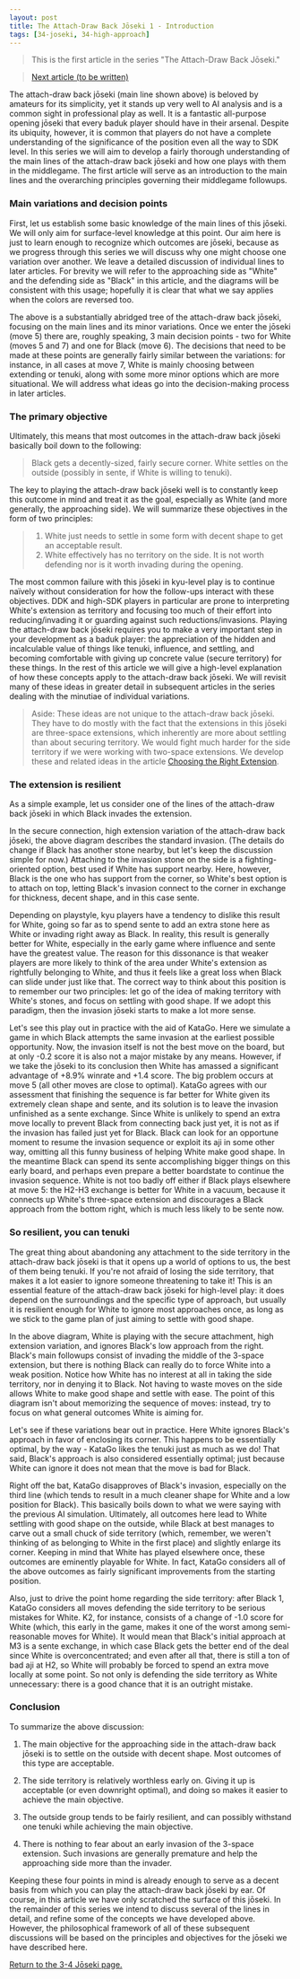 ```yaml
---
layout: post
title: The Attach-Draw Back Jōseki 1 - Introduction
tags: [34-joseki, 34-high-approach]
---
```


<link rel="stylesheet" type="text/css" href="/assets/css/besogo.css">
<link rel="stylesheet" type="text/css" href="/assets/css/board-wood.css">

<script src="/assets/js/besogo.js"></script>
<script src="/assets/js/editor.js"></script>
<script src="/assets/js/gameRoot.js"></script>
<script src="/assets/js/svgUtil.js"></script>
<script src="/assets/js/parseSgf.js"></script>
<script src="/assets/js/loadSgf.js"></script>
<script src="/assets/js/saveSgf.js"></script>
<script src="/assets/js/boardDisplay.js"></script>
<script src="/assets/js/coord.js"></script>
<script src="/assets/js/toolPanel.js"></script>
<script src="/assets/js/filePanel.js"></script>
<script src="/assets/js/controlPanel.js"></script>
<script src="/assets/js/namesPanel.js"></script>
<script src="/assets/js/commentPanel.js"></script>
<script src="/assets/js/treePanel.js"></script>

<body onload="besogo.autoInit()">

<section markdown="1">


> This is the first article in the series "The Attach-Draw Back Jōseki."

> [Next article (to be written)](/34/)


</section>

<div class="besogo-viewer" realstones="on" maxwidth="800" nowheel="true" coord="western" panels="control+tree" orient="portrait" portratio="none" sgf="/assets/sgf/2021-07-20-sgf/01.sgf"></div>

<section markdown="1">

The attach-draw back jōseki (main line shown above) is beloved by amateurs for its simplicity, yet it stands up very well to AI analysis and is a common sight in professional play as well.
It is a fantastic all-purpose opening jōseki that every baduk player should have in their arsenal.
Despite its ubiquity, however, it is common that players do not have a complete understanding of the significance of the position even all the way to SDK level.
In this series we will aim to develop a fairly thorough understanding of the main lines of the attach-draw back jōseki and how one plays with them in the middlegame.
The first article will serve as an introduction to the main lines and the overarching principles governing their middlegame followups.

### Main variations and decision points

First, let us establish some basic knowledge of the main lines of this jōseki.
We will only aim for surface-level knowledge at this point.
Our aim here is just to learn enough to recognize which outcomes are jōseki, because as we progress through this series we will discuss why one might choose one variation over another.
We leave a detailed discussion of individual lines to later articles.
For brevity we will refer to the approaching side as "White" and the defending side as "Black" in this article, and the diagrams will be consistent with this usage; hopefully it is clear that what we say applies when the colors are reversed too.

</section>

<div class="besogo-viewer" realstones="on" maxwidth="800" nowheel="true" coord="western" panels="control+tree+comment" orient="portrait" portratio="none" sgf="/assets/sgf/2021-07-20-sgf/02.sgf"></div>

<section markdown="1">

The above is a substantially abridged tree of the attach-draw back jōseki, focusing on the main lines and its minor variations.
Once we enter the jōseki (move 5) there are, roughly speaking, 3 main decision points - two for White (moves 5 and 7) and one for Black (move 6).
The decisions that need to be made at these points are generally fairly similar between the variations: for instance, in all cases at move 7, White is mainly choosing between extending or tenuki, along with some more minor options which are more situational.
We will address what ideas go into the decision-making process in later articles.

### The primary objective

Ultimately, this means that most outcomes in the attach-draw back jōseki basically boil down to the following:

> Black gets a decently-sized, fairly secure corner. White settles on the outside (possibly in sente, if White is willing to tenuki).

The key to playing the attach-draw back jōseki well is to constantly keep this outcome in mind and treat it as the goal, especially as White (and more generally, the approaching side).
We will summarize these objectives in the form of two principles:

> 1. White just needs to settle in some form with decent shape to get an acceptable result.
> 2. White effectively has no territory on the side. It is not worth defending nor is it worth invading during the opening.

The most common failure with this jōseki in kyu-level play is to continue naïvely without consideration for how the follow-ups interact with these objectives.
DDK and high-SDK players in particular are prone to interpreting White's extension as territory and focusing too much of their effort into reducing/invading it or guarding against such reductions/invasions.
Playing the attach-draw back jōseki requires you to make a very important step in your development as a baduk player: the appreciation of the hidden and incalculable value of things like tenuki, influence, and settling, and becoming comfortable with giving up concrete value (secure territory) for these things.
In the rest of this article we will give a high-level explanation of how these concepts apply to the attach-draw back jōseki.
We will revisit many of these ideas in greater detail in subsequent articles in the series dealing with the minutiae of individual variations.

> Aside: These ideas are not unique to the attach-draw back jōseki.
> They have to do mostly with the fact that the extensions in this jōseki are three-space extensions, which inherently are more about settling than about securing territory.
> We would fight much harder for the side territory if we were working with two-space extensions.
> We develop these and related ideas in the article [Choosing the Right Extension](/concepts/2021/02/24/choosing-right-extension/).

### The extension is resilient

As a simple example, let us consider one of the lines of the attach-draw back jōseki in which Black invades the extension.

</section>

<div class="besogo-viewer" realstones="on" maxwidth="800" nowheel="true" coord="western" panels="control+tree+comment" orient="portrait" portratio="none" sgf="/assets/sgf/2021-07-20-sgf/03.sgf"></div>

<section markdown="1">

In the secure connection, high extension variation of the attach-draw back jōseki, the above diagram describes the standard invasion.
(The details do change if Black has another stone nearby, but let's keep the discussion simple for now.)
Attaching to the invasion stone on the side is a fighting-oriented option, best used if White has support nearby.
Here, however, Black is the one who has support from the corner, so White's best option is to attach on top, letting Black's invasion connect to the corner in exchange for thickness, decent shape, and in this case sente.

Depending on playstyle, kyu players have a tendency to dislike this result for White, going so far as to spend sente to add an extra stone here as White or invading right away as Black.
In reality, this result is generally better for White, especially in the early game where influence and sente have the greatest value.
The reason for this dissonance is that weaker players are more likely to think of the area under White's extension as rightfully belonging to White, and thus it feels like a great loss when Black can slide under just like that.
The correct way to think about this position is to remember our two principles: let go of the idea of making territory with White's stones, and focus on settling with good shape.
If we adopt this paradigm, then the invasion jōseki starts to make a lot more sense.

</section>

<div class="besogo-viewer" realstones="on" maxwidth="800" nowheel="true" coord="western" panels="control+tree+comment" orient="portrait" portratio="none" sgf="/assets/sgf/2021-07-20-sgf/04.sgf"></div>

<section markdown="1">

Let's see this play out in practice with the aid of KataGo.
Here we simulate a game in which Black attempts the same invasion at the earliest possible opportunity.
Now, the invasion itself is not the best move on the board, but at only -0.2 score it is also not a major mistake by any means.
However, if we take the jōseki to its conclusion then White has amassed a significant advantage of +8.9% winrate and +1.4 score.
The big problem occurs at move 5 (all other moves are close to optimal).
KataGo agrees with our assessment that finishing the sequence is far better for White given its extremely clean shape and sente, and its solution is to leave the invasion unfinished as a sente exchange.
Since White is unlikely to spend an extra move locally to prevent Black from connecting back just yet, it is not as if the invasion has failed just yet for Black.
Black can look for an opportune moment to resume the invasion sequence or exploit its aji in some other way, omitting all this funny business of helping White make good shape.
In the meantime Black can spend its sente accomplishing bigger things on this early board, and perhaps even prepare a better boardstate to continue the invasion sequence.
White is not too badly off either if Black plays elsewhere at move 5: the H2-H3 exchange is better for White in a vacuum, because it connects up White's three-space extension and discourages a Black approach from the bottom right, which is much less likely to be sente now.

### So resilient, you can tenuki

The great thing about abandoning any attachment to the side territory in the attach-draw back jōseki is that it opens up a world of options to us, the best of them being tenuki.
If you're not afraid of losing the side territory, that makes it a lot easier to ignore someone threatening to take it!
This is an essential feature of the attach-draw back jōseki for high-level play: it does depend on the surroundings and the specific type of approach, but usually it is resilient enough for White to ignore most approaches once, as long as we stick to the game plan of just aiming to settle with good shape.

</section>

<div class="besogo-viewer" realstones="on" maxwidth="800" nowheel="true" coord="western" panels="control+tree+comment" orient="portrait" portratio="none" sgf="/assets/sgf/2021-07-20-sgf/05.sgf"></div>

<section markdown="1">

In the above diagram, White is playing with the secure attachment, high extension variation, and ignores Black's low approach from the right.
Black's main followups consist of invading the middle of the 3-space extension, but there is nothing Black can really do to force White into a weak position.
Notice how White has no interest at all in taking the side territory, nor in denying it to Black.
Not having to waste moves on the side allows White to make good shape and settle with ease.
The point of this diagram isn't about memorizing the sequence of moves: instead, try to focus on what general outcomes White is aiming for.

</section>

<div class="besogo-viewer" realstones="on" maxwidth="800" nowheel="true" coord="western" panels="control+tree+comment" orient="portrait" portratio="none" sgf="/assets/sgf/2021-07-20-sgf/06.sgf"></div>

<section markdown="1">

Let's see if these variations bear out in practice.
Here White ignores Black's approach in favor of enclosing its corner.
This happens to be essentially optimal, by the way - KataGo likes the tenuki just as much as we do!
That said, Black's approach is also considered essentially optimal; just because White can ignore it does not mean that the move is bad for Black.

Right off the bat, KataGo disapproves of Black's invasion, especially on the third line (which tends to result in a much cleaner shape for White and a low position for Black).
This basically boils down to what we were saying with the previous AI simulation.
Ultimately, all outcomes here lead to White settling with good shape on the outside, while Black at best manages to carve out a small chuck of side territory (which, remember, we weren't thinking of as belonging to White in the first place) and slightly enlarge its corner.
Keeping in mind that White has played elsewhere once, these outcomes are eminently playable for White.
In fact, KataGo considers all of the above outcomes as fairly significant improvements from the starting position.

Also, just to drive the point home regarding the side territory: after Black 1, KataGo considers all moves defending the side territory to be serious mistakes for White.
K2, for instance, consists of a change of -1.0 score for White (which, this early in the game, makes it one of the worst among semi-reasonable moves for White).
It would mean that Black's initial approach at M3 is a sente exchange, in which case Black gets the better end of the deal since White is overconcentrated; and even after all that, there is still a ton of bad aji at H2, so White will probably be forced to spend an extra move locally at some point.
So not only is defending the side territory as White unnecessary: there is a good chance that it is an outright mistake.

### Conclusion

To summarize the above discussion:

1. The main objective for the approaching side in the attach-draw back jōseki is to settle on the outside with decent shape.
Most outcomes of this type are acceptable.

2. The side territory is relatively worthless early on.
Giving it up is acceptable (or even downright optimal), and doing so makes it easier to achieve the main objective.

3. The outside group tends to be fairly resilient, and can possibly withstand one tenuki while achieving the main objective.

4. There is nothing to fear about an early invasion of the 3-space extension.
Such invasions are generally premature and help the approaching side more than the invader.

Keeping these four points in mind is already enough to serve as a decent basis from which you can play the attach-draw back jōseki by ear.
Of course, in this article we have only scratched the surface of this jōseki.
In the remainder of this series we intend to discuss several of the lines in detail, and refine some of the concepts we have developed above.
However, the philosophical framework of all of these subsequent discussions will be based on the principles and objectives for the jōseki we have described here.

[Return to the 3-4 Jōseki page.](/34/)

</section>